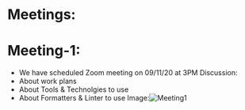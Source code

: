 # Meetings:

# Meeting-1:
- We have scheduled Zoom meeting on 09/11/20 at 3PM
Discussion:
- About work plans
- About Tools & Technolgies to use
- About Formatters & Linter to use
Image:![Meeting1](https://github.com/annie0sc/gdp_health_app/blob/master/Design%20Architecture/Meeting%20Images/Meeting-1.png)

